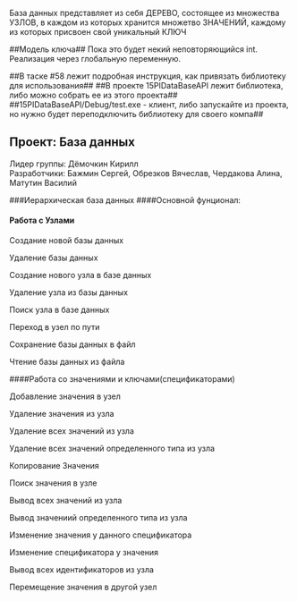 
База данных представляет из себя ДЕРЕВО, состоящее из множества УЗЛОВ, в каждом из которых хранится множетво ЗНАЧЕНИЙ, каждому из которых присвоен свой уникальный КЛЮЧ

##Модель ключа##
Пока это будет некий неповторяющийся int.
Реализация через глобальную переменную.

##В таске #58 лежит подробная инструкция, как привязать библиотеку для использования##
##В проекте 15PIDataBaseAPI лежит библиотека,  либо можно собрать ее из этого проекта##
##15PIDataBaseAPI/Debug/test.exe - клиент, либо запускайте из проекта, но нужно будет переподключить библиотеку для своего компа##

## Проект: База данных
Лидер группы: Дёмочкин Кирилл  
Разработчики: Бажмин Сергей, Обрезков Вячеслав, Чердакова Алина, Матутин Василий  

###Иерархическая база данных 
####Основной фунционал:  
#### Работа с Узлами

Создание новой базы данных  

Удаление базы данных  

Создание нового узла в базе данных  

Удаление узла из базы данных  

Поиск узла в базе данных  

Переход в узел по пути

Сохранение базы данных в файл

Чтение базы данных из файла

####Работа со значениями и ключами(спецификаторами)

Добавление значения в узел

Удаление значения из узла

Удаление всех значений из узла

Удаление всех значений определенного типа из узла

Копирование Значения

Поиск значения в узле

Вывод всех значений из узла

Вывод значениий определенного типа из узла

Изменение значения у данного спецификатора

Изменение спецификатора у значения

Вывод всех идентификаторов из узла

Перемещение значения в другой узел

